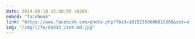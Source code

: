 ```yaml
---
date: 2014-06-10 15:20:09 +0200
embed: "facebook"
link: "https://www.facebook.com/photo.php?fbid=10152368606819865&set=a.10150382045299865.355740.580174864&type=3&theater"
img: "/img/life/00032_item.md.jpg"
---
```

